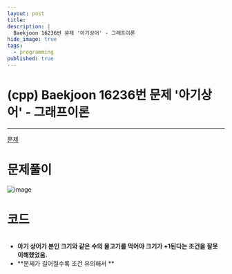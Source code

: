 ```yaml
---
layout: post
title: 
description: |
  Baekjoon 16236번 문제 '아기상어' - 그래프이론
hide_image: true
tags:
  - programming
published: true
---
```


# (cpp) Baekjoon 16236번 문제 '아기상어' - 그래프이론
* * *
[문제](https://www.acmicpc.net/problem/16236)   
   
# 문제풀이
![image](https://user-images.githubusercontent.com/69246778/222947110-df5f0d81-3669-47ad-a61e-537bdbc1c0f5.png)
# 코드
```cpp

```
* **아기 상어가 본인 크기와 같은 수의 물고기를 먹어야 크기가 +1된다는 조건을 잘못 이해했었음.**
* **문제가 길어질수록 조건 유의해서 **

